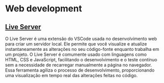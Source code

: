# Web development

## [Live Server](https://ritwickdey.github.io/vscode-live-server/)

O Live Server é uma extensão do VSCode usada no desenvolvimento web para criar um servidor local. Ele permite que você visualize e atualize instantaneamente as alterações no seu código-fonte enquanto trabalha em um projeto. O Live Server é comumente usado com linguagens como HTML, CSS e JavaScript, facilitando o desenvolvimento e o teste contínuo sem a necessidade de recarregar manualmente a página no navegador. Essa ferramenta agiliza o processo de desenvolvimento, proporcionando uma visualização em tempo real das alterações feitas no código.

